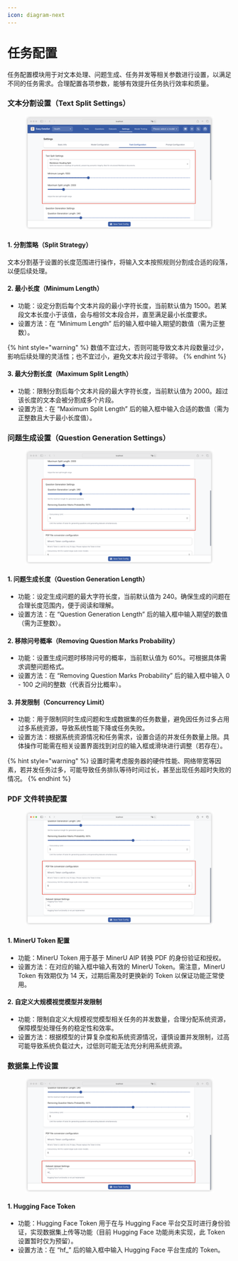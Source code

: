 ```yaml
---
icon: diagram-next
---
```


# 任务配置

任务配置模块用于对文本处理、问题生成、任务并发等相关参数进行设置，以满足不同的任务需求。合理配置各项参数，能够有效提升任务执行效率和质量。

### 文本分割设置（Text Split Settings）

<figure><img src="../../.gitbook/assets/image (2).png" alt=""><figcaption></figcaption></figure>

#### 1. 分割策略（Split Strategy）

文本分割基于设置的长度范围进行操作，将输入文本按照规则分割成合适的段落，以便后续处理。

#### 2. 最小长度（Minimum Length）

* 功能：设定分割后每个文本片段的最小字符长度，当前默认值为 1500。若某段文本长度小于该值，会与相邻文本段合并，直至满足最小长度要求。
* 设置方法：在 “Minimum Length” 后的输入框中输入期望的数值（需为正整数）。

{% hint style="warning" %}
数值不宜过大，否则可能导致文本片段数量过少，影响后续处理的灵活性；也不宜过小，避免文本片段过于零碎。
{% endhint %}

#### 3. 最大分割长度（Maximum Split Length）

* 功能：限制分割后每个文本片段的最大字符长度，当前默认值为 2000。超过该长度的文本会被分割成多个片段。
* 设置方法：在 “Maximum Split Length” 后的输入框中输入合适的数值（需为正整数且大于最小长度值）。

### 问题生成设置（Question Generation Settings）

<figure><img src="../../.gitbook/assets/image (3).png" alt=""><figcaption></figcaption></figure>

#### 1. 问题生成长度（Question Generation Length）

* 功能：设定生成问题的最大字符长度，当前默认值为 240。确保生成的问题在合理长度范围内，便于阅读和理解。
* 设置方法：在 “Question Generation Length” 后的输入框中输入期望的数值（需为正整数）。

#### 2. 移除问号概率（Removing Question Marks Probability）

* 功能：设置生成问题时移除问号的概率，当前默认值为 60%。可根据具体需求调整问题格式。
* 设置方法：在 “Removing Question Marks Probability” 后的输入框中输入 0 - 100 之间的整数（代表百分比概率）。

#### 3. 并发限制（Concurrency Limit）

* 功能：用于限制同时生成问题和生成数据集的任务数量，避免因任务过多占用过多系统资源，导致系统性能下降或任务失败。
* 设置方法：根据系统资源情况和任务需求，设置合适的并发任务数量上限。具体操作可能需在相关设置界面找到对应的输入框或滑块进行调整（若存在）。

{% hint style="warning" %}
设置时需考虑服务器的硬件性能、网络带宽等因素，若并发任务过多，可能导致任务排队等待时间过长，甚至出现任务超时失败的情况。
{% endhint %}

### PDF 文件转换配置

<figure><img src="../../.gitbook/assets/image (4).png" alt=""><figcaption></figcaption></figure>

#### 1. **MinerU Token 配置**

* 功能：MinerU Token 用于基于 MinerU AIP 转换 PDF 的身份验证和授权。
* 设置方法：在对应的输入框中输入有效的 MinerU Token。需注意，MinerU Token 有效期仅为 14 天，过期后需及时更换新的 Token 以保证功能正常使用。

#### 2. 自定义大规模视觉模型并发限制

* 功能：限制自定义大规模视觉模型相关任务的并发数量，合理分配系统资源，保障模型处理任务的稳定性和效率。
* 设置方法：根据模型的计算复杂度和系统资源情况，谨慎设置并发限制，过高可能导致系统负载过大，过低则可能无法充分利用系统资源。

### 数据集上传设置

<figure><img src="../../.gitbook/assets/image (5).png" alt=""><figcaption></figcaption></figure>

#### 1. Hugging Face Token

* 功能：Hugging Face Token 用于在与 Hugging Face 平台交互时进行身份验证，实现数据集上传等功能（目前 Hugging Face 功能尚未实现，此 Token 设置暂时仅为预留）。
* 设置方法：在 “hf\_” 后的输入框中输入 Hugging Face 平台生成的 Token。
